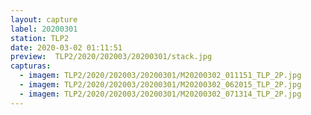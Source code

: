 ```yaml
---
layout: capture
label: 20200301
station: TLP2
date: 2020-03-02 01:11:51
preview:  TLP2/2020/202003/20200301/stack.jpg
capturas:
  - imagem: TLP2/2020/202003/20200301/M20200302_011151_TLP_2P.jpg
  - imagem: TLP2/2020/202003/20200301/M20200302_062015_TLP_2P.jpg
  - imagem: TLP2/2020/202003/20200301/M20200302_071314_TLP_2P.jpg
---
```

